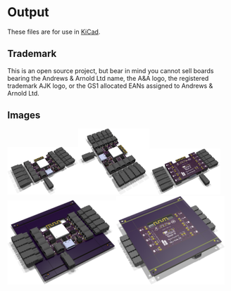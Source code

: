 # Output

These files are for use in [KiCad](https://www.kicad.org).

## Trademark

This is an open source project, but bear in mind you cannot sell boards bearing the Andrews & Arnold Ltd name, the A&A logo, the registered trademark AJK logo, or the GS1 allocated EANs assigned to Andrews & Arnold Ltd.

## Images

<img src='Output.png' width=32%><img src='Output-90.png' width=32%><img src='Output-bottom.png' width=32%>
<img src='Output-panel.png' width=49%><img src='Output-panel-bottom.png' width=49%>

